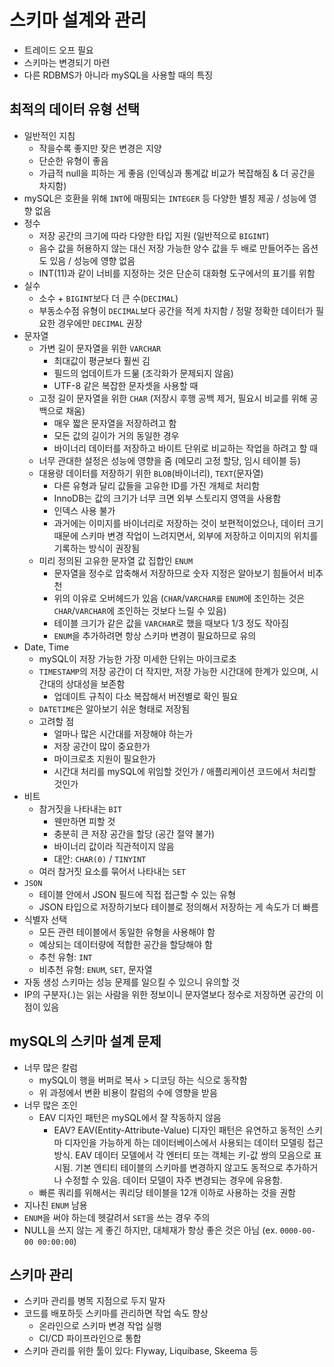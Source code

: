 # 스키마 설계와 관리
- 트레이드 오프 필요
- 스키마는 변경되기 마련
- 다른 RDBMS가 아니라 mySQL을 사용할 때의 특징


## 최적의 데이터 유형 선택
- 일반적인 지침
    * 작을수록 좋지만 잦은 변경은 지양
    * 단순한 유형이 좋음
    * 가급적 null을 피하는 게 좋음 (인덱싱과 통계값 비교가 복잡해짐 & 더 공간을 차지함)
- mySQL은 호환을 위해 `INT`에 매핑되는 `INTEGER` 등 다양한 별칭 제공 / 성능에 영향 없음
- 정수
    * 저장 공간의 크기에 따라 다양한 타입 지원 (일반적으로 `BIGINT`)
    * 음수 값을 허용하지 않는 대신 저장 가능한 양수 값을 두 배로 만들어주는 옵션도 있음 / 성능에 영향 없음
    * INT(11)과 같이 너비를 지정하는 것은 단순히 대화형 도구에서의 표기를 위함
- 실수
    * 소수 + `BIGINT`보다 더 큰 수(`DECIMAL`)
    * 부동소수점 유형이 `DECIMAL`보다 공간을 적게 차지함 / 정말 정확한 데이터가 필요한 경우에만 `DECIMAL` 권장
- 문자열
    * 가변 길이 문자열을 위한 `VARCHAR`
        + 최대값이 평균보다 훨씬 김
        + 필드의 업데이트가 드묾 (조각화가 문제되지 않음)
        + UTF-8 같은 복잡한 문자셋을 사용할 때
    * 고정 길이 문자열을 위한 `CHAR` (저장시 후행 공백 제거, 필요시 비교를 위해 공백으로 채움)
        + 매우 짧은 문자열을 저장하려고 함
        + 모든 값의 길이가 거의 동일한 경우
        + 바이너리 데이터를 저장하고 바이트 단위로 비교하는 작업을 하려고 할 때
    * 너무 관대한 설정은 성능에 영향을 줌 (메모리 고정 할당, 임시 테이블 등)
    * 대용량 데이터를 저장하기 위한 `BLOB`(바이너리), `TEXT`(문자열)
        + 다른 유형과 달리 값들을 고유한 ID를 가진 개체로 처리함
        + InnoDB는 값의 크기가 너무 크면 외부 스토리지 영역을 사용함
        + 인덱스 사용 불가
        + 과거에는 이미지를 바이너리로 저장하는 것이 보편적이었으나, 데이터 크기 때문에 스키마 변경 작업이 느려지면서, 외부에 저장하고 이미지의 위치를 기록하는 방식이 권장됨
    * 미리 정의된 고유한 문자열 값 집합인 `ENUM`
        + 문자열을 정수로 압축해서 저장하므로 숫자 지정은 알아보기 힘들어서 비추천
        + 위의 이유로 오버헤드가 있음 (`CHAR`/`VARCHAR를` `ENUM`에 조인하는 것은 `CHAR`/`VARCHAR`에 조인하는 것보다 느릴 수 있음)
        + 테이블 크기가 같은 값을 `VARCHAR`로 했을 때보다 1/3 정도 작아짐
        + `ENUM`을 추가하려면 항상 스키마 변경이 필요하므로 유의
- Date, Time
    * mySQL이 저장 가능한 가장 미세한 단위는 마이크로초
    * `TIMESTAMP`의 저장 공간이 더 작지만, 저장 가능한 시간대에 한계가 있으며, 시간대의 상대성을 보존함
        + 업데이트 규칙이 다소 복잡해서 버전별로 확인 필요
    * `DATETIME`은 알아보기 쉬운 형태로 저장됨
    * 고려할 점
        + 얼마나 많은 시간대를 저장해야 하는가
        + 저장 공간이 많이 중요한가
        + 마이크로초 지원이 필요한가
        + 시간대 처리를 mySQL에 위임할 것인가 / 애플리케이션 코드에서 처리할 것인가
- 비트
    * 참거짓을 나타내는 `BIT`
        + 웬만하면 피할 것
        + 충분히 큰 저장 공간을 할당 (공간 절약 불가)
        + 바이너리 값이라 직관적이지 않음
        + 대안: `CHAR(0)` / `TINYINT`
    * 여러 참거짓 요소를 묶어서 나타내는 `SET`
- `JSON`
    * 테이블 안에서 JSON 필드에 직접 접근할 수 있는 유형
    * JSON 타입으로 저장하기보다 테이블로 정의해서 저장하는 게 속도가 더 빠름
- 식별자 선택
    * 모든 관련 테이블에서 동일한 유형을 사용해야 함
    * 예상되는 데이터량에 적합한 공간을 할당해야 함
    * 추천 유형: `INT`
    * 비추천 유형: `ENUM`, `SET`, 문자열
- 자동 생성 스키마는 성능 문제를 일으킬 수 있으니 유의할 것
- IP의 구분자(.)는 읽는 사람을 위한 정보이니 문자열보다 정수로 저장하면 공간의 이점이 있음


## mySQL의 스키마 설계 문제
- 너무 많은 칼럼
    * mySQL이 행을 버퍼로 복사 > 디코딩 하는 식으로 동작함
    * 위 과정에서 변환 비용이 칼럼의 수에 영향을 받음
- 너무 많은 조인
    * EAV 디자인 패턴은 mySQL에서 잘 작동하지 않음
        + EAV? EAV(Entity-Attribute-Value) 디자인 패턴은 유연하고 동적인 스키마 디자인을 가능하게 하는 데이터베이스에서 사용되는 데이터 모델링 접근 방식. EAV 데이터 모델에서 각 엔터티 또는 객체는 키-값 쌍의 모음으로 표시됨. 기본 엔티티 테이블의 스키마를 변경하지 않고도 동적으로 추가하거나 수정할 수 있음. 데이터 모델이 자주 변경되는 경우에 유용함.
    * 빠른 쿼리를 위해서는 쿼리당 테이블을 12개 이하로 사용하는 것을 권함
- 지나친 `ENUM` 남용
- `ENUM`을 써야 하는데 헷갈려서 `SET`을 쓰는 경우 주의
- NULL을 쓰지 않는 게 좋긴 하지만, 대체재가 항상 좋은 것은 아님 (ex. `0000-00-00 00:00:00`)


## 스키마 관리
- 스키마 관리를 병목 지점으로 두지 말자
- 코드를 배포하듯 스키마를 관리하면 작업 속도 향상
    * 온라인으로 스키마 변경 작업 실행
    * CI/CD 파이프라인으로 통합
- 스키마 관리를 위한 툴이 있다: Flyway, Liquibase, Skeema 등